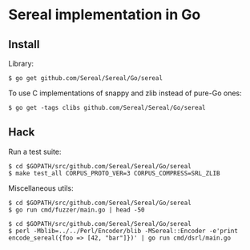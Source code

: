 Sereal implementation in Go
===========================

Install
-------

Library:

    $ go get github.com/Sereal/Sereal/Go/sereal

To use C implementations of snappy and zlib instead of pure-Go ones:

    $ go get -tags clibs github.com/Sereal/Sereal/Go/sereal

Hack
----

Run a test suite:

    $ cd $GOPATH/src/github.com/Sereal/Sereal/Go/sereal
    $ make test_all CORPUS_PROTO_VER=3 CORPUS_COMPRESS=SRL_ZLIB

Miscellaneous utils:

    $ cd $GOPATH/src/github.com/Sereal/Sereal/Go/sereal
    $ go run cmd/fuzzer/main.go | head -50

    $ cd $GOPATH/src/github.com/Sereal/Sereal/Go/sereal
    $ perl -Mblib=../../Perl/Encoder/blib -MSereal::Encoder -e'print encode_sereal({foo => [42, "bar"]})' | go run cmd/dsrl/main.go
